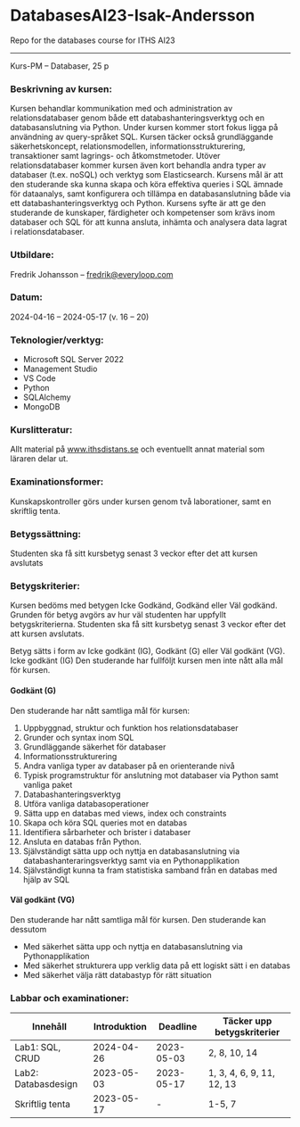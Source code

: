 # DatabasesAI23-Isak-Andersson
Repo for the databases course for ITHS AI23

---

Kurs-PM – Databaser, 25 p

### Beskrivning av kursen:
Kursen behandlar kommunikation med och administration av relationsdatabaser genom
både ett databashanteringsverktyg och en databasanslutning via Python. Under kursen
kommer stort fokus ligga på användning av query-språket SQL. Kursen täcker också
grundläggande säkerhetskoncept, relationsmodellen, informationsstrukturering,
transaktioner samt lagrings- och åtkomstmetoder. Utöver relationsdatabaser kommer
kursen även kort behandla andra typer av databaser (t.ex. noSQL) och verktyg som
Elasticsearch. Kursens mål är att den studerande ska kunna skapa och köra effektiva queries i
SQL ämnade för dataanalys, samt konfigurera och tillämpa en databasanslutning både via ett
databashanteringsverktyg och Python. Kursens syfte är att ge den studerande de kunskaper,
färdigheter och kompetenser som krävs inom databaser och SQL för att kunna ansluta,
inhämta och analysera data lagrat i relationsdatabaser.

### Utbildare:
Fredrik Johansson – fredrik@everyloop.com

### Datum:
2024-04-16 – 2024-05-17 (v. 16 – 20)

### Teknologier/verktyg:
- Microsoft SQL Server 2022
- Management Studio
- VS Code
- Python
- SQLAlchemy
- MongoDB

### Kurslitteratur:
Allt material på www.ithsdistans.se och eventuellt annat material som läraren delar ut.

### Examinationsformer:
Kunskapskontroller görs under kursen genom två laborationer, samt en skriftlig tenta.

### Betygssättning:
Studenten ska få sitt kursbetyg senast 3 veckor efter det att kursen avslutats

### Betygskriterier:
Kursen bedöms med betygen Icke Godkänd, Godkänd eller Väl godkänd. Grunden för betyg
avgörs av hur väl studenten har uppfyllt betygskriterierna.
Studenten ska få sitt kursbetyg senast 3 veckor efter det att kursen avslutats.

Betyg sätts i form av Icke godkänt (IG), Godkänt (G) eller Väl godkänt (VG).
Icke godkänt (IG)
Den studerande har fullföljt kursen men inte nått alla mål för kursen.

#### Godkänt (G)
Den studerande har nått samtliga mål för kursen:
1. Uppbyggnad, struktur och funktion hos relationsdatabaser
2. Grunder och syntax inom SQL
3. Grundläggande säkerhet för databaser
4. Informationsstrukturering
5. Andra vanliga typer av databaser på en orienterande nivå
6. Typisk programstruktur för anslutning mot databaser via Python samt vanliga paket
7. Databashanteringsverktyg
8. Utföra vanliga databasoperationer
9. Sätta upp en databas med views, index och constraints
10. Skapa och köra SQL queries mot en databas
11. Identifiera sårbarheter och brister i databaser
12. Ansluta en databas från Python.
13. Självständigt sätta upp och nyttja en databasanslutning via
databashanteraringsverktyg samt via en Pythonapplikation
14. Självständigt kunna ta fram statistiska samband från en databas med hjälp av SQL

#### Väl godkänt (VG)
Den studerande har nått samtliga mål för kursen. Den studerande kan dessutom
- Med säkerhet sätta upp och nyttja en databasanslutning via Pythonapplikation
- Med säkerhet strukturera upp verklig data på ett logiskt sätt i en databas
- Med säkerhet välja rätt databastyp för rätt situation

### Labbar och examinationer:

| Innehåll | Introduktion | Deadline | Täcker upp betygskriterier |
| ------ | ------ | ------ | ------- |
| Lab1: SQL, CRUD | 2024-04-26 | 2023-05-03 | 2, 8, 10, 14 |
| Lab2: Databasdesign | 2023-05-03 | 2023-05-17 | 1, 3, 4, 6, 9, 11, 12, 13 |
| Skriftlig tenta | 2023-05-17 | - | 1-5, 7 |